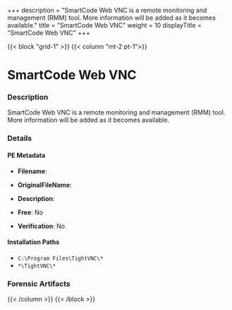 +++
description = "SmartCode Web VNC is a remote monitoring and management (RMM) tool. More information will be added as it becomes available."
title = "SmartCode Web VNC"
weight = 10
displayTitle = "SmartCode Web VNC"
+++


{{< block "grid-1" >}}
{{< column "mt-2 pt-1">}}

# SmartCode Web VNC


### Description

SmartCode Web VNC is a remote monitoring and management (RMM) tool. More information will be added as it becomes available.




### Details


#### PE Metadata
- **Filename**: 
- **OriginalFileName**: 
- **Description**: 


- **Free**: No

- **Verification**: No




#### Installation Paths
- `C:\Program Files\TightVNC\*`
- `*\TightVNC\*`

### Forensic Artifacts










{{< /column >}}
{{< /block >}}
